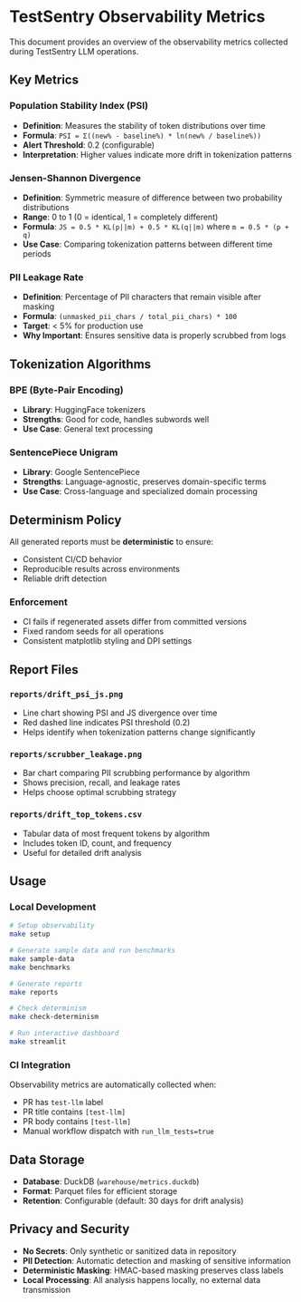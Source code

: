 # TestSentry Observability Metrics

This document provides an overview of the observability metrics collected during TestSentry LLM operations.

## Key Metrics

### Population Stability Index (PSI)
- **Definition**: Measures the stability of token distributions over time
- **Formula**: `PSI = Σ((new% - baseline%) * ln(new% / baseline%))`
- **Alert Threshold**: 0.2 (configurable)
- **Interpretation**: Higher values indicate more drift in tokenization patterns

### Jensen-Shannon Divergence
- **Definition**: Symmetric measure of difference between two probability distributions
- **Range**: 0 to 1 (0 = identical, 1 = completely different)
- **Formula**: `JS = 0.5 * KL(p||m) + 0.5 * KL(q||m)` where `m = 0.5 * (p + q)`
- **Use Case**: Comparing tokenization patterns between different time periods

### PII Leakage Rate
- **Definition**: Percentage of PII characters that remain visible after masking
- **Formula**: `(unmasked_pii_chars / total_pii_chars) * 100`
- **Target**: < 5% for production use
- **Why Important**: Ensures sensitive data is properly scrubbed from logs

## Tokenization Algorithms

### BPE (Byte-Pair Encoding)
- **Library**: HuggingFace tokenizers
- **Strengths**: Good for code, handles subwords well
- **Use Case**: General text processing

### SentencePiece Unigram
- **Library**: Google SentencePiece
- **Strengths**: Language-agnostic, preserves domain-specific terms
- **Use Case**: Cross-language and specialized domain processing

## Determinism Policy

All generated reports must be **deterministic** to ensure:
- Consistent CI/CD behavior
- Reproducible results across environments
- Reliable drift detection

### Enforcement
- CI fails if regenerated assets differ from committed versions
- Fixed random seeds for all operations
- Consistent matplotlib styling and DPI settings

## Report Files

### `reports/drift_psi_js.png`
- Line chart showing PSI and JS divergence over time
- Red dashed line indicates PSI threshold (0.2)
- Helps identify when tokenization patterns change significantly

### `reports/scrubber_leakage.png`
- Bar chart comparing PII scrubbing performance by algorithm
- Shows precision, recall, and leakage rates
- Helps choose optimal scrubbing strategy

### `reports/drift_top_tokens.csv`
- Tabular data of most frequent tokens by algorithm
- Includes token ID, count, and frequency
- Useful for detailed drift analysis

## Usage

### Local Development
```bash
# Setup observability
make setup

# Generate sample data and run benchmarks
make sample-data
make benchmarks

# Generate reports
make reports

# Check determinism
make check-determinism

# Run interactive dashboard
make streamlit
```

### CI Integration
Observability metrics are automatically collected when:
- PR has `test-llm` label
- PR title contains `[test-llm]`
- PR body contains `[test-llm]`
- Manual workflow dispatch with `run_llm_tests=true`

## Data Storage

- **Database**: DuckDB (`warehouse/metrics.duckdb`)
- **Format**: Parquet files for efficient storage
- **Retention**: Configurable (default: 30 days for drift analysis)

## Privacy and Security

- **No Secrets**: Only synthetic or sanitized data in repository
- **PII Detection**: Automatic detection and masking of sensitive information
- **Deterministic Masking**: HMAC-based masking preserves class labels
- **Local Processing**: All analysis happens locally, no external data transmission
